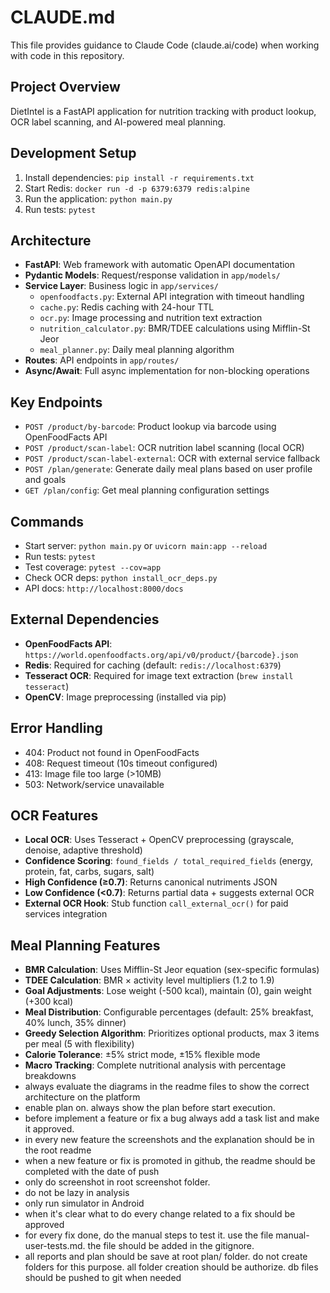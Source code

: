 # CLAUDE.md

This file provides guidance to Claude Code (claude.ai/code) when working with code in this repository.

## Project Overview

DietIntel is a FastAPI application for nutrition tracking with product lookup, OCR label scanning, and AI-powered meal planning.

## Development Setup

1. Install dependencies: `pip install -r requirements.txt`
2. Start Redis: `docker run -d -p 6379:6379 redis:alpine`
3. Run the application: `python main.py`
4. Run tests: `pytest`

## Architecture

- **FastAPI**: Web framework with automatic OpenAPI documentation
- **Pydantic Models**: Request/response validation in `app/models/`
- **Service Layer**: Business logic in `app/services/`
  - `openfoodfacts.py`: External API integration with timeout handling
  - `cache.py`: Redis caching with 24-hour TTL
  - `ocr.py`: Image processing and nutrition text extraction
  - `nutrition_calculator.py`: BMR/TDEE calculations using Mifflin-St Jeor
  - `meal_planner.py`: Daily meal planning algorithm
- **Routes**: API endpoints in `app/routes/`
- **Async/Await**: Full async implementation for non-blocking operations

## Key Endpoints

- `POST /product/by-barcode`: Product lookup via barcode using OpenFoodFacts API
- `POST /product/scan-label`: OCR nutrition label scanning (local OCR)
- `POST /product/scan-label-external`: OCR with external service fallback
- `POST /plan/generate`: Generate daily meal plans based on user profile and goals
- `GET /plan/config`: Get meal planning configuration settings

## Commands

- Start server: `python main.py` or `uvicorn main:app --reload`
- Run tests: `pytest`
- Test coverage: `pytest --cov=app`
- Check OCR deps: `python install_ocr_deps.py`
- API docs: `http://localhost:8000/docs`

## External Dependencies

- **OpenFoodFacts API**: `https://world.openfoodfacts.org/api/v0/product/{barcode}.json`
- **Redis**: Required for caching (default: `redis://localhost:6379`)
- **Tesseract OCR**: Required for image text extraction (`brew install tesseract`)
- **OpenCV**: Image preprocessing (installed via pip)

## Error Handling

- 404: Product not found in OpenFoodFacts
- 408: Request timeout (10s timeout configured)
- 413: Image file too large (>10MB)
- 503: Network/service unavailable

## OCR Features

- **Local OCR**: Uses Tesseract + OpenCV preprocessing (grayscale, denoise, adaptive threshold)
- **Confidence Scoring**: `found_fields / total_required_fields` (energy, protein, fat, carbs, sugars, salt)
- **High Confidence (≥0.7)**: Returns canonical nutriments JSON
- **Low Confidence (<0.7)**: Returns partial data + suggests external OCR
- **External OCR Hook**: Stub function `call_external_ocr()` for paid services integration

## Meal Planning Features

- **BMR Calculation**: Uses Mifflin-St Jeor equation (sex-specific formulas)
- **TDEE Calculation**: BMR × activity level multipliers (1.2 to 1.9)
- **Goal Adjustments**: Lose weight (-500 kcal), maintain (0), gain weight (+300 kcal)
- **Meal Distribution**: Configurable percentages (default: 25% breakfast, 40% lunch, 35% dinner)
- **Greedy Selection Algorithm**: Prioritizes optional products, max 3 items per meal (5 with flexibility)
- **Calorie Tolerance**: ±5% strict mode, ±15% flexible mode
- **Macro Tracking**: Complete nutritional analysis with percentage breakdowns
- always evaluate the diagrams in the readme files to show the correct architecture on the platform
- enable plan on. always show the plan before start execution.
- before implement a feature or fix a bug always add a task list and make it approved.
- in every new feature the screenshots and the explanation should be in the root readme
- when a new feature or fix is promoted in github, the readme should be completed with the date of push
- only do screenshot in root screenshot folder.
- do not be lazy in analysis
- only run simulator in Android
- when it's clear what to do every change related to a fix should be approved
- for every fix done, do the manual steps to test it. use the file manual-user-tests.md. the file should be added in the gitignore.
- all reports and plan should be save at root plan/ folder. do not create folders for this purpose. all folder creation should be authorize. db files should be pushed to git when needed